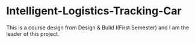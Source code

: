 # Intelligent-Logistics-Tracking-Car
This is a course design from Design &amp; Bulid Ⅰ(First Semester) and I am the leader of this project.
